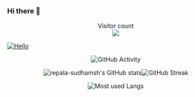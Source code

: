 ### Hi there 👋

<div align="left" markdown="2">

<p align="center"> 
  Visitor count<br>
  <img src="https://profile-counter.glitch.me/repala-sudhamsh/count.svg" />
</p>

[![Hello](https://img.shields.io/static/v1?label=&message=Hi+there!&color=A7EA34)](https://github.com/repala-sudhamsh)
<!---
<img src="https://img.shields.io/static/v1?label=&message=Hi+there!&color=68b486" width="120" style="background-color:A7EA34;" >
-->

<div align="center" markdown="1">


![GitHub Activity](https://activity-graph.herokuapp.com/graph?username=repala-sudhamsh&hide_border=true&area=true&area_color=68b486&border_color=68b486&line=A7EA34&title_color=A7EA34&icon_color=A7EA34&bg_color=0A0F0B&radius=4&text_color=68b486&color=AFFF00&point=68b486&count_private=true&include_all_commits=true&card_width=446&show_icons=true&hide_border=false&disable_animations=false&locale=en)

![repala-sudhamsh's GitHub stats](https://github-readme-stats.vercel.app/api?username=repala-sudhamsh&hide_title=true&title_color=A7EA34&icon_color=A7EA34&bg_color=0A0F0B&show_icons=true&text_color=68b486&border_color=68b486&count_private=true&include_all_commits=true&card_width=446&show_icons=true&hide_border=false&disable_animations=false&locale=en)![GitHub Streak](https://github-readme-streak-stats.herokuapp.com?user=repala-sudhamsh&theme=merko&hide_border=false&=dracula&fire=68b486&border=68b486&sideLabels=68b486&locale=en)    
   

![Most used Langs](https://github-readme-stats.vercel.app/api/top-langs/?username=repala-sudhamsh&theme=merko&layout=compact&count_private=true&langs_count=20&card_width=446&icon_color=A7EA34&hide_border=false&border_color=68b486&disable_animations=false&locale=en)  
</div>
